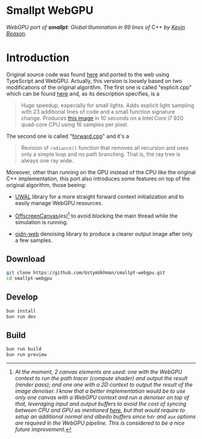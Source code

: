 # Smallpt WebGPU

_WebGPU port of **smallpt**: Global Illumination in 99 lines of C++ by [Kevin Beason](https://kevinbeason.com/)._

# Introduction

Original source code was found [here](https://www.kevinbeason.com/smallpt/) and ported to the web using TypeScript and WebGPU. Actually, this version is loosely based on two modifications of the original algorithm. The first one is called "explicit.cpp" which can be found [here](https://www.kevinbeason.com/smallpt/explicit.cpp) and, as its description specifies, is a

> Huge speedup, especially for small lights. Adds explicit light sampling with 23 additional lines of code and a small function signature change. Produces [this image](https://www.kevinbeason.com/smallpt/explicit16.png) in 10 seconds on a Intel Core i7 920 quad-core CPU using 16 samples per pixel.

The second one is called "[forward.cpp](https://www.kevinbeason.com/smallpt/forward.cpp)" and it's a

> Revision of `radiance()` function that removes all recursion and uses only a simple loop and no path branching. That is, the ray tree is always one ray wide.

Moreover, other than running on the GPU instead of the CPU like the original C++ implementation, this port also introduces some features on top of the original algorithm, those beeing:

- [UWAL](https://ustymukhman.github.io/uwal/) library for a more straight forward context initialization and to easily manage WebGPU resources.

- [OffscreenCanvas](https://developer.mozilla.org/en-US/docs/Web/API/OffscreenCanvas)_(es)_[^1] to avoid blocking the main thread while the simulation is running.

- [oidn-web](https://github.com/pissang/oidn-web) denoising library to produce a clearer output image after only a few samples.

[^1]: _At the moment, 2 canvas elements are used: one with the WebGPU context to run the path tracer (compute shader) and output the result (render pass); and one one with a 2D context to output the result of the image denoiser. I know that a better implementation would be to use only one canvas with a WebGPU context and run a denoiser on top of that, leveraging input and output buffers to avoid the cost of syncing between CPU and GPU as mentioned [here](https://github.com/pissang/oidn-web?tab=readme-ov-file#integrate-into-your-webgpu-pipeline), but that would require to setup an additional normal and albedo buffers since `hdr` and `aux` options are required in the WebGPU pipeline. This is considered to be a nice future improvement._

## Download

```bash
git clone https://github.com/UstymUkhman/smallpt-webgpu.git
cd smallpt-webgpu
```

## Develop

```bash
bun install
bun run dev
```

## Build

```bash
bun run build
bun run preview
```
